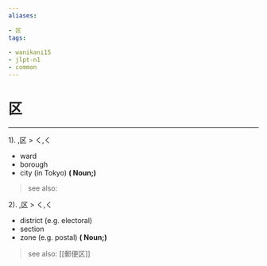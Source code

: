 ```yaml
---
aliases:
    
- 区
tags:
    
- wanikani15
- jlpt-n1
- common
---
```


# 区
---
1).
,区 > く,く

- ward
- borough
- city (in Tokyo)
**( Noun;)**
> see also: 
            
2).
,区 > く,く

- district (e.g. electoral)
- section
- zone (e.g. postal)
**( Noun;)**
> see also:  [[郵便区]]
            